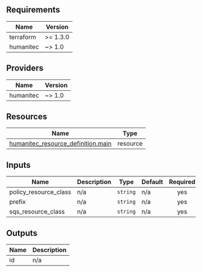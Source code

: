 <!-- BEGIN_TF_DOCS -->
## Requirements

| Name | Version |
|------|---------|
| terraform | >= 1.3.0 |
| humanitec | ~> 1.0 |

## Providers

| Name | Version |
|------|---------|
| humanitec | ~> 1.0 |

## Resources

| Name | Type |
|------|------|
| [humanitec_resource_definition.main](https://registry.terraform.io/providers/humanitec/humanitec/latest/docs/resources/resource_definition) | resource |

## Inputs

| Name | Description | Type | Default | Required |
|------|-------------|------|---------|:--------:|
| policy\_resource\_class | n/a | `string` | n/a | yes |
| prefix | n/a | `string` | n/a | yes |
| sqs\_resource\_class | n/a | `string` | n/a | yes |

## Outputs

| Name | Description |
|------|-------------|
| id | n/a |
<!-- END_TF_DOCS -->